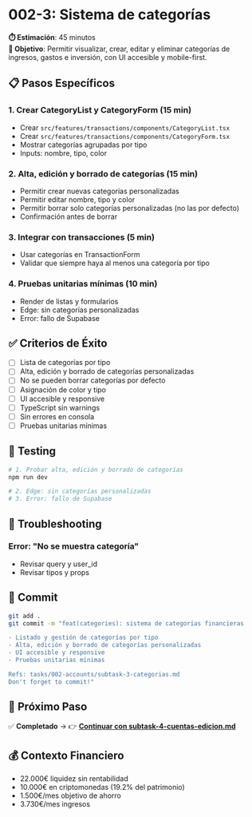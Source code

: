 # 002-3: Sistema de categorías

**⏱️ Estimación**: 45 minutos  
**🎯 Objetivo**: Permitir visualizar, crear, editar y eliminar categorías de ingresos, gastos e inversión, con UI accesible y mobile-first.

## 📋 Pasos Específicos

### 1. Crear CategoryList y CategoryForm (15 min)

- Crear `src/features/transactions/components/CategoryList.tsx`
- Crear `src/features/transactions/components/CategoryForm.tsx`
- Mostrar categorías agrupadas por tipo
- Inputs: nombre, tipo, color

### 2. Alta, edición y borrado de categorías (15 min)

- Permitir crear nuevas categorías personalizadas
- Permitir editar nombre, tipo y color
- Permitir borrar solo categorías personalizadas (no las por defecto)
- Confirmación antes de borrar

### 3. Integrar con transacciones (5 min)

- Usar categorías en TransactionForm
- Validar que siempre haya al menos una categoría por tipo

### 4. Pruebas unitarias mínimas (10 min)

- Render de listas y formularios
- Edge: sin categorías personalizadas
- Error: fallo de Supabase

## ✅ Criterios de Éxito

- [ ] Lista de categorías por tipo
- [ ] Alta, edición y borrado de categorías personalizadas
- [ ] No se pueden borrar categorías por defecto
- [ ] Asignación de color y tipo
- [ ] UI accesible y responsive
- [ ] TypeScript sin warnings
- [ ] Sin errores en consola
- [ ] Pruebas unitarias mínimas

## 🧪 Testing

```bash
# 1. Probar alta, edición y borrado de categorías
npm run dev

# 2. Edge: sin categorías personalizadas
# 3. Error: fallo de Supabase
```

## 🔄 Troubleshooting

### Error: "No se muestra categoría"

- Revisar query y user_id
- Revisar tipos y props

## 📝 Commit

```bash
git add .
git commit -m "feat(categories): sistema de categorías financieras

- Listado y gestión de categorías por tipo
- Alta, edición y borrado de categorías personalizadas
- UI accesible y responsive
- Pruebas unitarias mínimas

Refs: tasks/002-accounts/subtask-3-categorias.md
Don't forget to commit!"
```

## 🎯 Próximo Paso

✅ **Completado** → 👉 **[Continuar con subtask-4-cuentas-edicion.md](./subtask-4-cuentas-edicion.md)**

## 💰 Contexto Financiero

- 22.000€ liquidez sin rentabilidad
- 10.000€ en criptomonedas (19.2% del patrimonio)
- 1.500€/mes objetivo de ahorro
- 3.730€/mes ingresos
